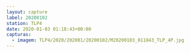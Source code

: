 ```yaml
---
layout: capture
label: 20200102
station: TLP4
date: 2020-01-03 01:18:43+00:00
capturas:
  - imagem: TLP4/2020/202001/20200102/M20200103_011843_TLP_4P.jpg
---
```


